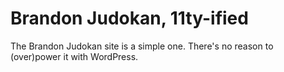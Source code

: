 # Brandon Judokan, 11ty-ified

The Brandon Judokan site is a simple one. There's no reason to (over)power it with WordPress.

